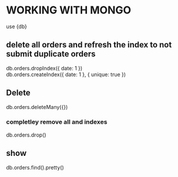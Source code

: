 # WORKING WITH MONGO 
use {db}
## delete all orders and refresh the index to not submit duplicate orders                                                                                                                                                                              
db.orders.dropIndex({ date: 1 })                                             
db.orders.createIndex({ date: 1 }, { unique: true })
## Delete 
db.orders.deleteMany({})
### completley remove all and indexes
db.orders.drop()
## show
db.orders.find().pretty()